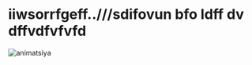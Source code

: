# iiwsorrfgeff..///sdifovun  bfo ldff dv dffvdfvfvfd
![animatsiya](https://user-images.githubusercontent.com/118977003/204126309-63f8b72f-c0be-4d3c-9719-2ec3f6a50d5e.jpg)
